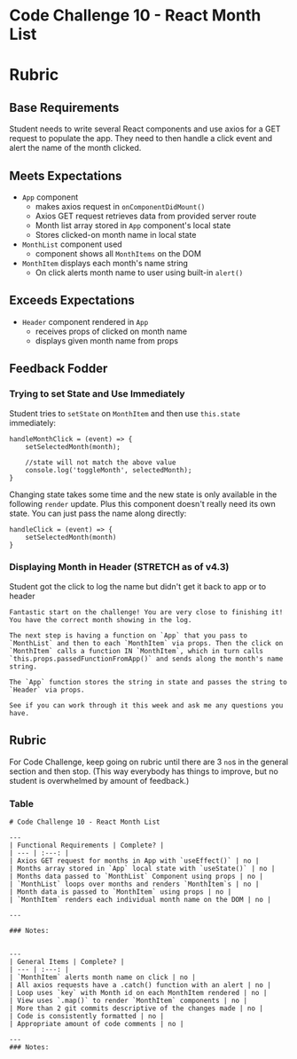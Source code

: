 # Code Challenge 10 - React Month List

# Rubric

## Base Requirements

Student needs to write several React components and use axios for a GET request to populate the app. They need to then handle a click event and alert the name of the month clicked.

## Meets Expectations

- `App` component
  - makes axios request in `onComponentDidMount()`
  - Axios GET request retrieves data from provided server route
  - Month list array stored in `App` component's local state
  - Stores clicked-on month name in local state
- `MonthList` component used
  - component shows all `MonthItems` on the DOM
- `MonthItem` displays each month's name string
  - On click alerts month name to user using built-in `alert()`

## Exceeds Expectations

- `Header` component rendered in `App`
  - receives props of clicked on month name
  - displays given month name from props

## Feedback Fodder

### Trying to set State and Use Immediately

Student tries to `setState` on `MonthItem` and then use `this.state` immediately:

```
handleMonthClick = (event) => {
    setSelectedMonth(month);

    //state will not match the above value
    console.log('toggleMonth', selectedMonth);
}
```

Changing state takes some time and the new state is only available in the following `render` update. Plus this component doesn't really need its own state. You can just pass the name along directly:

```
handleClick = (event) => {
    setSelectedMonth(month)
}
```

### Displaying Month in Header (STRETCH as of v4.3)

Student got the click to log the name but didn't get it back to app or to header

```
Fantastic start on the challenge! You are very close to finishing it! You have the correct month showing in the log.

The next step is having a function on `App` that you pass to `MonthList` and then to each `MonthItem` via props. Then the click on `MonthItem` calls a function IN `MonthItem`, which in turn calls `this.props.passedFunctionFromApp()` and sends along the month's name string.

The `App` function stores the string in state and passes the string to `Header` via props.

See if you can work through it this week and ask me any questions you have.

```

## Rubric

For Code Challenge, keep going on rubric until there are 3 `no`s in the general section and then stop. (This way everybody has things to improve, but no student is overwhelmed by amount of feedback.)

### Table

```
# Code Challenge 10 - React Month List

---
| Functional Requirements | Complete? |
| --- | :---: |
| Axios GET request for months in App with `useEffect()` | no |
| Months array stored in `App` local state with `useState()` | no |
| Months data passed to `MonthList` Component using props | no |
| `MonthList` loops over months and renders `MonthItem`s | no |
| Month data is passed to `MonthItem` using props | no |
| `MonthItem` renders each individual month name on the DOM | no |

---

### Notes:


---
| General Items | Complete? |
| --- | :---: |
| `MonthItem` alerts month name on click | no |
| All axios requests have a .catch() function with an alert | no |
| Loop uses `key` with Month id on each MonthItem rendered | no |
| View uses `.map()` to render `MonthItem` components | no |
| More than 2 git commits descriptive of the changes made | no |
| Code is consistently formatted | no |
| Appropriate amount of code comments | no |

---
### Notes:
```
